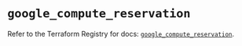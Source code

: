# `google_compute_reservation`

Refer to the Terraform Registry for docs: [`google_compute_reservation`](https://registry.terraform.io/providers/hashicorp/google-beta/6.49.3/docs/resources/google_compute_reservation).
